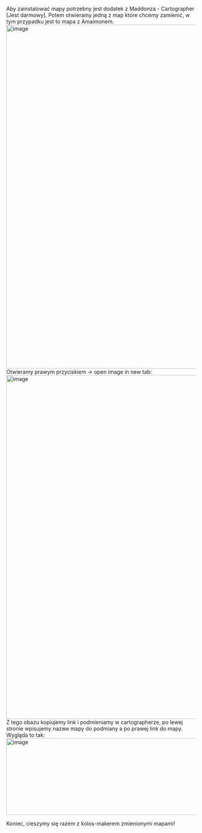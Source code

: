 Aby zainstalować mapy potrzebny jest dodatek z Maddonza - Cartographer [Jest darmowy]. 
Potem otwieramy jedną z map które chcemy zamienić, w tym przypadku jest to mapa z Amaimonem. <img width="1567" height="913" alt="image" src="https://github.com/user-attachments/assets/e86a890b-c332-4264-bc9e-46dd73f947d5" />
Otwieramy prawym przyciskiem -> open image in new tab: <img width="1570" height="913" alt="image" src="https://github.com/user-attachments/assets/cf5a1862-6676-41a9-9393-d9c1cd8a5d3b" />
Z tego obazu kopiujemy link i podmieniamy w cartographerze, po lewej stronie wpisujemy nazwe mapy do podmiany a po prawej link do mapy. Wygląda to tak: <img width="567" height="204" alt="image" src="https://github.com/user-attachments/assets/370cc900-b746-422b-9e01-5f1ce4e39fb0" />

Koniec, cieszymy się razem z kolos-makerem zmienionymi mapami!



